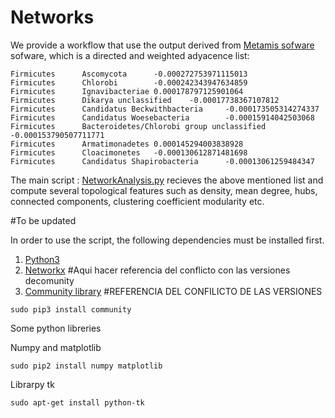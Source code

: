 # Networks
We provide a workflow that use the output derived from [Metamis sofware](https://www.ncbi.nlm.nih.gov/pubmed/27887570) sofware, which is a directed and weighted adyacence list: 
```
Firmicutes      Ascomycota      -0.000272753971115013
Firmicutes      Chlorobi        -0.000242343947634859
Firmicutes      Ignavibacteriae 0.000178797125901064
Firmicutes      Dikarya unclassified    -0.00017738367107812
Firmicutes      Candidatus Beckwithbacteria     -0.000173505314274337
Firmicutes      Candidatus Woesebacteria        -0.00015914042503068
Firmicutes      Bacteroidetes/Chlorobi group unclassified       -0.000153790507711771
Firmicutes      Armatimonadetes 0.000145294003838928
Firmicutes      Cloacimonetes   -0.000130612871481698
Firmicutes      Candidatus Shapirobacteria      -0.00013061259484347
```

The main script :  [NetworkAnalysis.py](./scripts/NetworkAnalysis.py) recieves the above mentioned list and compute several topological features such as density, mean degree, hubs, connected components, clustering coefficient modularity etc.  

#To be updated 

In order to use the script, the following dependencies must be installed first.
1. [ Python3  ](https://www.python.org/)
2. [Networkx](https://networkx.github.io/) #Aqui hacer referencia del conflicto con las versiones decomunity  
3. [Community library](https://github.com/taynaud/python-louvain/cd) #REFERENCIA DEL CONFILICTO DE LAS VERSIONES 

```
sudo pip3 install community
```


Some python libreries 

Numpy and matplotlib
```
sudo pip2 install numpy matplotlib
```
Librarpy tk 

```
sudo apt-get install python-tk
```

